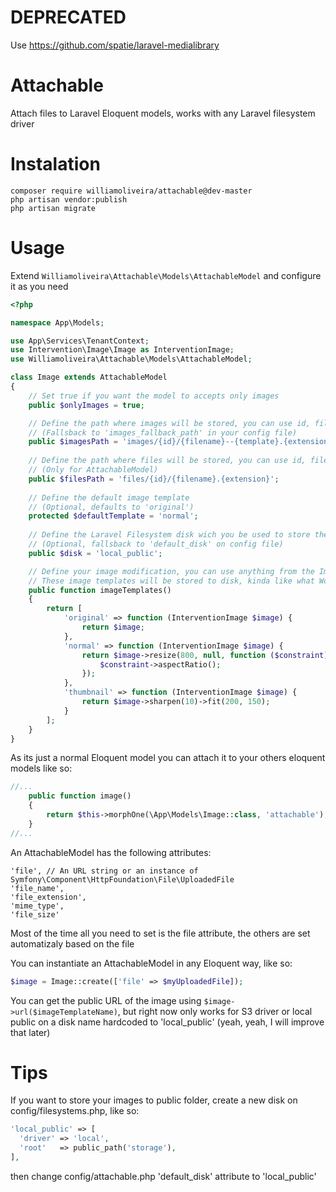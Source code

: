 # DEPRECATED
Use https://github.com/spatie/laravel-medialibrary


# Attachable
Attach files to Laravel Eloquent models, works with any Laravel filesystem driver


# Instalation

```
composer require williamoliveira/attachable@dev-master
php artisan vendor:publish
php artisan migrate
```


# Usage

Extend `Williamoliveira\Attachable\Models\AttachableModel` and configure it as you need

```php
<?php

namespace App\Models;

use App\Services\TenantContext;
use Intervention\Image\Image as InterventionImage;
use Williamoliveira\Attachable\Models\AttachableModel;

class Image extends AttachableModel
{
    // Set true if you want the model to accepts only images
    public $onlyImages = true;

    // Define the path where images will be stored, you can use id, filename, template and extension wildcards
    // (Fallsback to 'images_fallback_path' in your config file)
    public $imagesPath = 'images/{id}/{filename}--{template}.{extension}';
    
    // Define the path where files will be stored, you can use id, filename and extension wildcards
    // (Only for AttachableModel) 
    public $filesPath = 'files/{id}/{filename}.{extension}';
    
    // Define the default image template
    // (Optional, defaults to 'original') 
    protected $defaultTemplate = 'normal';
    
    // Define the Laravel Filesystem disk wich you be used to store the files
    // (Optional, fallsback to 'default_disk' on config file)
    public $disk = 'local_public';

    // Define your image modification, you can use anything from the Image Intervetion API
    // These image templates will be stored to disk, kinda like what Wordpress does, if you are familiar
    public function imageTemplates()
    {
        return [
            'original' => function (InterventionImage $image) {
                return $image;
            },
            'normal' => function (InterventionImage $image) {
                return $image->resize(800, null, function ($constraint) {
                    $constraint->aspectRatio();
                });
            },
            'thumbnail' => function (InterventionImage $image) {
                return $image->sharpen(10)->fit(200, 150);
            }
        ];
    }
}
```

As its just a normal Eloquent model you can attach it to your others eloquent models like so:

```php
//...
    public function image()
    {
        return $this->morphOne(\App\Models\Image::class, 'attachable');
    }
//...
```

An AttachableModel has the following attributes:
```
'file', // An URL string or an instance of Symfony\Component\HttpFoundation\File\UploadedFile
'file_name',
'file_extension',
'mime_type',
'file_size'
```

Most of the time all you need to set is the file attribute, the others are set automatizaly based on the file

You can instantiate an AttachableModel in any Eloquent way, like so:
```php
$image = Image::create(['file' => $myUploadedFile]);
```

You can get the public URL of the image using `$image->url($imageTemplateName)`,
but right now only works for S3 driver or local public on a disk name hardcoded to 'local_public' (yeah, yeah, I will improve that later)

# Tips

If you want to store your images to public folder, create a new disk on config/filesystems.php, like so:
```php
'local_public' => [
  'driver' => 'local',
  'root'   => public_path('storage'),
],
```
then change config/attachable.php 'default_disk' attribute to 'local_public'

